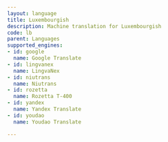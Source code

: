 ```yaml
---
layout: language
title: Luxembourgish
description: Machine translation for Luxembourgish
code: lb
parent: Languages
supported_engines:
- id: google
  name: Google Translate
- id: lingvanex
  name: LingvaNex
- id: niutrans
  name: Niutrans
- id: rozetta
  name: Rozetta T-400
- id: yandex
  name: Yandex Translate
- id: youdao
  name: Youdao Translate

---
```



